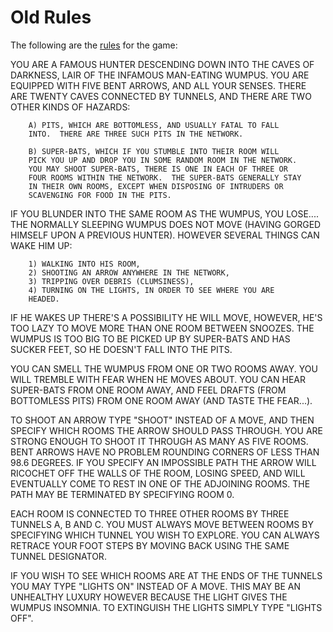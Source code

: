 
# Old Rules

The following are the [rules](https://www.pdp8.net/games/wumpus.shtml) for the game:

YOU ARE A FAMOUS HUNTER DESCENDING DOWN INTO THE CAVES OF DARKNESS,
LAIR OF THE INFAMOUS MAN-EATING WUMPUS.  YOU ARE EQUIPPED WITH FIVE
BENT ARROWS, AND ALL YOUR SENSES.  THERE ARE TWENTY CAVES CONNECTED
BY TUNNELS, AND THERE ARE TWO OTHER KINDS OF HAZARDS:

        A) PITS, WHICH ARE BOTTOMLESS, AND USUALLY FATAL TO FALL
        INTO.  THERE ARE THREE SUCH PITS IN THE NETWORK.

        B) SUPER-BATS, WHICH IF YOU STUMBLE INTO THEIR ROOM WILL
        PICK YOU UP AND DROP YOU IN SOME RANDOM ROOM IN THE NETWORK.
        YOU MAY SHOOT SUPER-BATS, THERE IS ONE IN EACH OF THREE OR
        FOUR ROOMS WITHIN THE NETWORK.  THE SUPER-BATS GENERALLY STAY
        IN THEIR OWN ROOMS, EXCEPT WHEN DISPOSING OF INTRUDERS OR
        SCAVENGING FOR FOOD IN THE PITS.

IF YOU BLUNDER INTO THE SAME ROOM AS THE WUMPUS, YOU LOSE....
THE NORMALLY SLEEPING WUMPUS DOES NOT MOVE (HAVING GORGED HIMSELF UPON
A PREVIOUS HUNTER).  HOWEVER SEVERAL THINGS CAN WAKE HIM UP:

        1) WALKING INTO HIS ROOM,
        2) SHOOTING AN ARROW ANYWHERE IN THE NETWORK,
        3) TRIPPING OVER DEBRIS (CLUMSINESS),
        4) TURNING ON THE LIGHTS, IN ORDER TO SEE WHERE YOU ARE
        HEADED.

IF HE WAKES UP THERE'S A POSSIBILITY HE WILL MOVE, HOWEVER, HE'S TOO
LAZY TO MOVE MORE THAN ONE ROOM BETWEEN SNOOZES.  THE WUMPUS IS TOO
BIG TO BE PICKED UP BY SUPER-BATS AND HAS SUCKER FEET, SO HE DOESN'T
FALL INTO THE PITS.

YOU CAN SMELL THE WUMPUS FROM ONE OR TWO ROOMS AWAY.  YOU WILL
TREMBLE WITH FEAR WHEN HE MOVES ABOUT.  YOU CAN HEAR SUPER-BATS FROM
ONE ROOM AWAY, AND FEEL DRAFTS (FROM BOTTOMLESS PITS) FROM ONE ROOM
AWAY (AND TASTE THE FEAR...).

TO SHOOT AN ARROW TYPE "SHOOT" INSTEAD OF A MOVE, AND THEN
SPECIFY WHICH ROOMS THE ARROW SHOULD PASS THROUGH.  YOU ARE STRONG
ENOUGH TO SHOOT IT THROUGH AS MANY AS FIVE ROOMS.  BENT ARROWS HAVE
NO PROBLEM ROUNDING CORNERS OF LESS THAN 98.6 DEGREES.  IF YOU
SPECIFY AN IMPOSSIBLE PATH THE ARROW WILL RICOCHET OFF THE WALLS OF
THE ROOM, LOSING SPEED, AND WILL EVENTUALLY COME TO REST IN ONE OF
THE ADJOINING ROOMS.  THE PATH MAY BE TERMINATED BY SPECIFYING ROOM 0.

EACH ROOM IS CONNECTED TO THREE OTHER ROOMS BY THREE TUNNELS A, B
AND C.  YOU MUST ALWAYS MOVE BETWEEN ROOMS BY SPECIFYING WHICH
TUNNEL YOU WISH TO EXPLORE.  YOU CAN ALWAYS RETRACE YOUR FOOT STEPS
BY MOVING BACK USING THE SAME TUNNEL DESIGNATOR.

IF YOU WISH TO SEE WHICH ROOMS ARE AT THE ENDS OF THE TUNNELS YOU
MAY TYPE "LIGHTS ON" INSTEAD OF A MOVE.  THIS MAY BE AN UNHEALTHY
LUXURY HOWEVER BECAUSE THE LIGHT GIVES THE WUMPUS INSOMNIA.  TO
EXTINGUISH THE LIGHTS SIMPLY TYPE "LIGHTS OFF".
